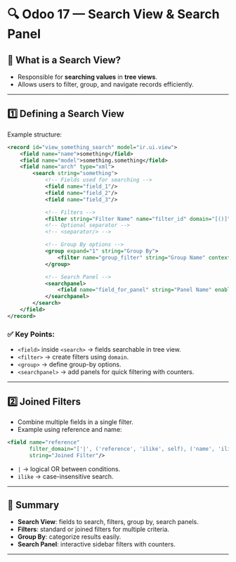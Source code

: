 # 🔍 Odoo 17 — Search View & Search Panel

## 📌 What is a Search View?

* Responsible for **searching values** in **tree views**.
* Allows users to filter, group, and navigate records efficiently.

---

## 1️⃣ Defining a Search View

Example structure:

```xml
<record id="view_something_search" model="ir.ui.view">
    <field name="name">something</field>
    <field name="model">something.something</field>
    <field name="arch" type="xml">
        <search string="something">
            <!-- Fields used for searching -->
            <field name="field_1"/>
            <field name="field_2"/>
            <field name="field_3"/>

            <!-- Filters -->
            <filter string="Filter Name" name="filter_id" domain="[()]"/>
            <!-- Optional separator -->
            <!-- <separator/> -->

            <!-- Group By options -->
            <group expand="1" string="Group By">
                <filter name="group_filter" string="Group Name" context="{... : ...}"/>
            </group>

            <!-- Search Panel -->
            <searchpanel>
                <field name="field_for_panel" string="Panel Name" enable_counters="1"/>
            </searchpanel>
        </search>
    </field>
</record>
```

### ✅ Key Points:

* `<field>` inside `<search>` → fields searchable in tree view.
* `<filter>` → create filters using `domain`.
* `<group>` → define group-by options.
* `<searchpanel>` → add panels for quick filtering with counters.

---

## 2️⃣ Joined Filters

* Combine multiple fields in a single filter.
* Example using reference and name:

```xml
<field name="reference" 
       filter_domain="['|', ('reference', 'ilike', self), ('name', 'ilike', self)]" 
       string="Joined Filter"/>
```

* `|` → logical OR between conditions.
* `ilike` → case-insensitive search.

---

## 📌 Summary

* **Search View**: fields to search, filters, group by, search panels.
* **Filters**: standard or joined filters for multiple criteria.
* **Group By**: categorize results easily.
* **Search Panel**: interactive sidebar filters with counters.

---

